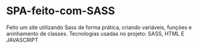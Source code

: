 # SPA-feito-com-SASS
Feito um site utilizando Sass de forma prática, criando variáveis, funções e aninhamento de classes. Tecnologias usadas no projeto: SASS, HTML E JAVASCRIPT
